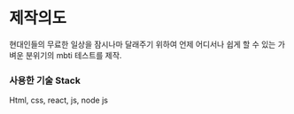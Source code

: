 # 제작의도

현대인들의 무료한 일상을 잠시나마 달래주기 위하여 언제 어디서나 쉽게 할 수 있는 가벼운 분위기의 mbti 테스트를 제작.

### 사용한 기술 Stack

Html, css, react, js, node js
